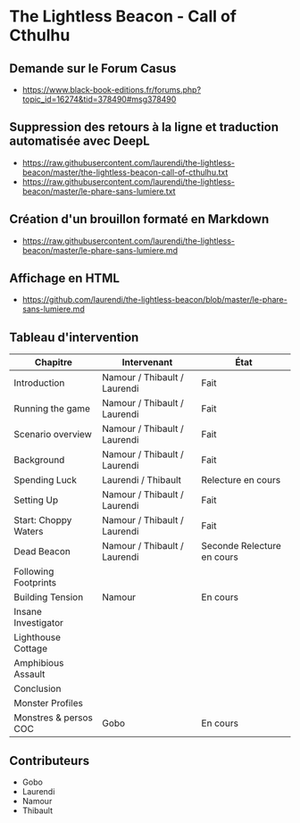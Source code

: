 # The Lightless Beacon - Call of Cthulhu

## Demande sur le Forum Casus

* https://www.black-book-editions.fr/forums.php?topic_id=16274&tid=378490#msg378490

## Suppression des retours à la ligne et traduction automatisée avec DeepL

* https://raw.githubusercontent.com/laurendi/the-lightless-beacon/master/the-lightless-beacon-call-of-cthulhu.txt
* https://raw.githubusercontent.com/laurendi/the-lightless-beacon/master/le-phare-sans-lumiere.txt

## Création d'un brouillon formaté en Markdown

* https://raw.githubusercontent.com/laurendi/the-lightless-beacon/master/le-phare-sans-lumiere.md

## Affichage en HTML

* https://github.com/laurendi/the-lightless-beacon/blob/master/le-phare-sans-lumiere.md

## Tableau d'intervention

| Chapitre              | Intervenant                   | État                         |
|-----------------------|-------------------------------|------------------------------|
| Introduction          | Namour / Thibault / Laurendi  | Fait
| Running the game      | Namour / Thibault / Laurendi  | Fait
| Scenario overview     | Namour / Thibault / Laurendi  | Fait
| Background            | Namour / Thibault / Laurendi  | Fait
| Spending Luck         | Laurendi / Thibault           | Relecture en cours
| Setting Up            | Namour / Thibault / Laurendi  | Fait
| Start: Choppy Waters  | Namour / Thibault / Laurendi  | Fait
| Dead Beacon           | Namour / Thibault / Laurendi  | Seconde Relecture en cours
| Following Footprints  |                               |
| Building Tension      | Namour                        | En cours
| Insane Investigator   |                               |
| Lighthouse Cottage    |                               |
| Amphibious Assault    |                               |
| Conclusion            |                               |
| Monster Profiles      |                               |
| Monstres & persos COC | Gobo                          | En cours

## Contributeurs

* Gobo
* Laurendi
* Namour
* Thibault